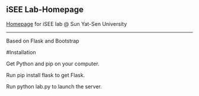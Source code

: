 ## iSEE Lab-Homepage
[Homepage](http://isee.sysu.edu.cn "iSee Lab, SYSU") for iSEE lab @ Sun Yat-Sen University
***
Based on Flask and Bootstrap

#Installation

Get Python and pip on your computer.

Run pip install flask to get Flask.

Run python lab.py to launch the server.
